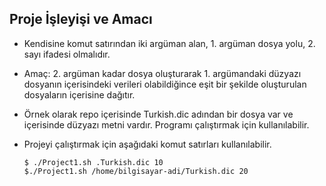 ## Proje İşleyişi ve Amacı

* Kendisine komut satırından iki argüman alan, 1. argüman dosya yolu, 2. sayı ifadesi olmalıdır.

* Amaç: 2. argüman kadar dosya oluşturarak 1. argümandaki düzyazı dosyanın içerisindeki verileri olabildiğince eşit bir şekilde oluşturulan dosyaların içerisine dağıtır.

* Örnek olarak repo içerisinde Turkish.dic adından bir dosya var ve içerisinde düzyazı metni vardır. Programı çalıştırmak için kullanılabilir.

* Projeyi çalıştırmak için aşağıdaki komut satırları kullanılabilir.

      $ ./Project1.sh .Turkish.dic 10
      $./Project1.sh /home/bilgisayar-adi/Turkish.dic 20

